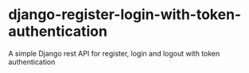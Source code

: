 # django-register-login-with-token-authentication
A simple Django rest API for register, login and logout with token authentication

